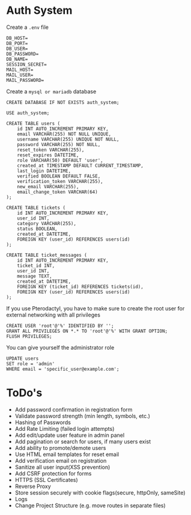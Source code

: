 # Auth System

Create a `.env` file

```
DB_HOST=
DB_PORT=
DB_USER=
DB_PASSWORD=
DB_NAME=
SESSION_SECRET=
MAIL_HOST=
MAIL_USER=
MAIL_PASSWORD=
```

Create a `mysql or mariadb` database

```
CREATE DATABASE IF NOT EXISTS auth_system;

USE auth_system;

CREATE TABLE users (
    id INT AUTO_INCREMENT PRIMARY KEY,
    email VARCHAR(255) NOT NULL UNIQUE,
    username VARCHAR(255) UNIQUE NOT NULL,
    password VARCHAR(255) NOT NULL,
	reset_token VARCHAR(255),
	reset_expires DATETIME,
	role VARCHAR(50) DEFAULT 'user',
    created_at TIMESTAMP DEFAULT CURRENT_TIMESTAMP,
    last_login DATETIME,
    verified BOOLEAN DEFAULT FALSE,
    verification_token VARCHAR(255),
    new_email VARCHAR(255),
    email_change_token VARCHAR(64)
);

CREATE TABLE tickets (
    id INT AUTO_INCREMENT PRIMARY KEY,
    user_id INT,
    category VARCHAR(255),
    status BOOLEAN,
    created_at DATETIME,
    FOREIGN KEY (user_id) REFERENCES users(id)
);

CREATE TABLE ticket_messages (
    id INT AUTO_INCREMENT PRIMARY KEY,
    ticket_id INT,
    user_id INT,
    message TEXT,
    created_at DATETIME,
    FOREIGN KEY (ticket_id) REFERENCES tickets(id),
    FOREIGN KEY (user_id) REFERENCES users(id)
);
```
If you use Pterodactyl, you have to make sure to create the root user for external networking with all privileges
```
CREATE USER 'root'@'%' IDENTIFIED BY '';
GRANT ALL PRIVILEGES ON *.* TO 'root'@'%' WITH GRANT OPTION;
FLUSH PRIVILEGES;
```
You can give yourself the administrator role
```
UPDATE users 
SET role = 'admin' 
WHERE email = 'specific_user@example.com';
```

# ToDo's

- Add password confirmation in registration form
- Validate password strength (min length, symbols, etc.)
- Hashing of Passwords
- Add Rate Limiting (failed login attempts)
- Add edit/update user feature in admin panel
- Add pagination or search for users, if many users exist
- Add ability to promote/demote users
- Use HTML email templates for reset email
- Add verification email on registration
- Sanitize all user input(XSS prevention)
- Add CSRF protection for forms
- HTTPS (SSL Certificates)
- Reverse Proxy
- Store session securely with cookie flags(secure, httpOnly, sameSite)
- Logs
- Change Project Structure (e.g. move routes in separate files)